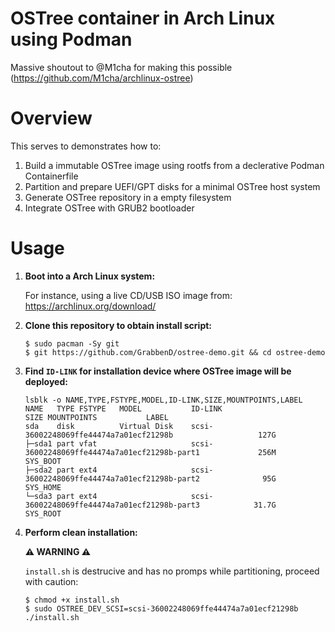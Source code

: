 # OSTree container in Arch Linux using Podman

Massive shoutout to @M1cha for making this possible (https://github.com/M1cha/archlinux-ostree)

# Overview

This serves to demonstrates how to:
1. Build a immutable OSTree image using rootfs from a declerative Podman Containerfile
2. Partition and prepare UEFI/GPT disks for a minimal OSTree host system
3. Generate OSTree repository in a empty filesystem
4. Integrate OSTree with GRUB2 bootloader

# Usage

1. **Boot into a Arch Linux system:**
   
   For instance, using a live CD/USB ISO image from: https://archlinux.org/download/
   
2. **Clone this repository to obtain install script:**
   
   ```console
   $ sudo pacman -Sy git
   $ git https://github.com/GrabbenD/ostree-demo.git && cd ostree-demo
   ```
   
3. **Find `ID-LINK` for installation device where OSTree image will be deployed:**
   
   ```console
   lsblk -o NAME,TYPE,FSTYPE,MODEL,ID-LINK,SIZE,MOUNTPOINTS,LABEL
   NAME   TYPE FSTYPE   MODEL           ID-LINK                                                  SIZE MOUNTPOINTS           LABEL
   sda    disk          Virtual Disk    scsi-36002248069ffe44474a7a01ecf21298b                   127G
   ├─sda1 part vfat                     scsi-36002248069ffe44474a7a01ecf21298b-part1             256M                       SYS_BOOT
   ├─sda2 part ext4                     scsi-36002248069ffe44474a7a01ecf21298b-part2              95G                       SYS_HOME
   └─sda3 part ext4                     scsi-36002248069ffe44474a7a01ecf21298b-part3            31.7G                       SYS_ROOT
   ```
   
4. **Perform clean installation:**
   
   **⚠️ WARNING ⚠️**
   
   `install.sh` is destrucive and has no promps while partitioning, proceed with caution:
   
   ```console
   $ chmod +x install.sh
   $ sudo OSTREE_DEV_SCSI=scsi-36002248069ffe44474a7a01ecf21298b ./install.sh
   ```

